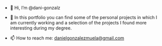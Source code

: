 - 👋 Hi, I’m @dani-gonzalz

- 👀 In this portfolio you can find some of the personal projects in which I am currently working and a selection of the projects I found more interesting during my degree. 

- 📫 How to reach me: danielgonzalezmuela@gmail.com

